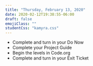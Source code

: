 ```yaml
---
title: "Thursday, February 13, 2020"
date: 2020-02-12T19:38:55-06:00
draft: false
emojiClass: ""
studentCss: "kamyra.css"
---
```


- Complete and turn in your Do Now
- Complete your Project Guide
- Begin the levels in Code.org
- Complete and turn in your Exit Ticket